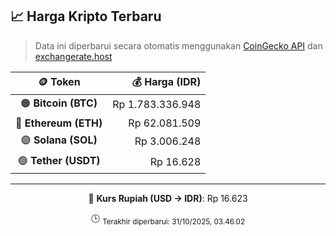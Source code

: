 

<!-- HARGA_KRIPTO -->
## 📈 Harga Kripto Terbaru

> Data ini diperbarui secara otomatis menggunakan [CoinGecko API](https://www.coingecko.com/) dan [exchangerate.host](https://exchangerate.host/)

<div align="center">

| 🪙 Token | 💰 Harga (IDR) |
|:------:|---------------:|
| 🟠 **Bitcoin (BTC)**   | Rp 1.783.336.948 |
| 🔵 **Ethereum (ETH)**  | Rp 62.081.509 |
| 🟣 **Solana (SOL)**    | Rp 3.006.248 |
| 🟢 **Tether (USDT)**   | Rp 16.628 |

---

💱 **Kurs Rupiah (USD → IDR)**: Rp 16.623

🕒 <sub>Terakhir diperbarui: 31/10/2025, 03.46.02</sub>

</div>
<!-- /HARGA_KRIPTO -->
